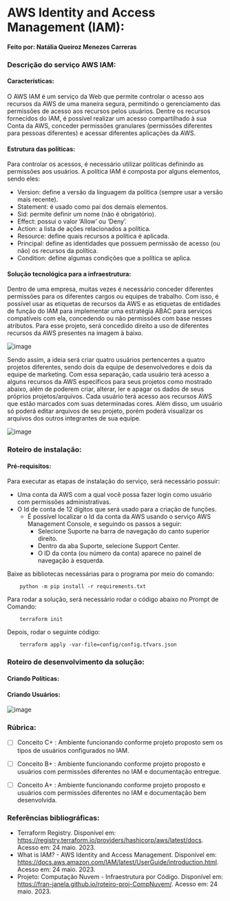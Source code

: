 # AWS Identity and Access Management (IAM):
#### Feito por: Natália Queiroz Menezes Carreras


### Descrição do serviço AWS IAM:
#### Características:
O AWS IAM é um serviço da Web que permite controlar o acesso aos recursos da AWS de uma maneira segura, permitindo o gerenciamento das permissões de acesso aos recursos pelos usuários. Dentre os recursos fornecidos do IAM, é possível realizar um acesso compartilhado à sua Conta da AWS, conceder permissões granulares (permissões diferentes para pessoas diferentes) e acessar diferentes aplicações da AWS.
#### Estrutura das políticas:
Para controlar os acessos, é necessário utilizar políticas definindo as permissões aos usuários. A política IAM é composta por alguns elementos, sendo eles:
- Version: define a versão da linguagem da política (sempre usar a versão mais recente).
- Statement: é usado como pai dos demais elementos. 
 - Sid: permite definir um nome (não é obrigatório).
 - Effect: possui o valor ‘Allow’ ou ‘Deny’.
 - Action: a lista de ações relacionados a política.
 - Resource: define quais recursos a política é aplicada.
 - Principal: define as identidades que possuem permissão de acesso (ou não) os recursos da política. 
 - Condition: define algumas condições que a política se aplica. 

#### Solução tecnológica para a infraestrutura:
Dentro de uma empresa, muitas vezes é necessário conceder diferentes permissões para os diferentes cargos ou equipes de trabalho. Com isso, é possível usar as etiquetas de recursos da AWS e as etiquetas de entidades de função do IAM para implementar uma estratégia ABAC para serviços compatíveis com ela, concedendo ou não permissões com base nesses atributos. Para esse projeto, será concedido direito a uso de diferentes recursos da AWS presentes na imagem à baixo.

![image](https://github.com/nataliaqmc/Cloud-AWS-IAM/assets/62567966/7a3de254-5cc9-4c91-aae9-5b55c66d2065)

Sendo assim, a ideia será criar quatro usuários pertencentes a quatro projetos diferentes, sendo dois da equipe de desenvolvedores e dois da equipe de marketing. Com essa separação, cada usuário terá acesso a alguns recursos da AWS específicos para seus projetos como mostrado abaixo, além de poderem criar, alterar, ler e apagar os dados de seus próprios projetos/arquivos. Cada usuário terá acesso aos recursos AWS que estão marcados com suas determinadas cores. Além disso, um usuário só poderá editar arquivos de seu projeto, porém poderá visualizar os arquivos dos outros integrantes de sua equipe.

![image](https://github.com/nataliaqmc/Cloud-AWS-IAM/assets/62567966/eb49012a-4f1e-48df-8768-108d38f493dd)
</details>

### Roteiro de instalação:
    
#### Pré-requisitos:
Para executar as etapas de instalação do serviço, será necessário possuir:
- Uma conta da AWS com a qual você possa fazer login como usuário com permissões administrativas.
- O Id de conta de 12 dígitos que será usado para a criação de funções.
    - É possível localizar o Id da conta da AWS usando o serviço AWS Management Console, e seguindo os passos a seguir:
        - Selecione Suporte na barra de navegação do canto superior direito.
        - Dentro da aba Suporte, selecione Support Center.
        - O ID da conta (ou número da conta) aparece no painel de navegação à esquerda. 

Baixe as bibliotecas necessárias para o programa por meio do comando:
```
    python -m pip install -r requirements.txt
```
Para rodar a solução, será necessário rodar o código abaixo no Prompt de Comando:
```
    terraform init
```
Depois, rodar o seguinte código:
```
    terraform apply -var-file=config/config.tfvars.json
```
    


### Roteiro de desenvolvimento da solução:
#### Criando Políticas:
#### Criando Usuários:
![image](https://github.com/nataliaqmc/Cloud-AWS-IAM/assets/62567966/235f0b0b-e47c-40f3-9316-391ea1d85f0f)

### Rúbrica:

- [ ] Conceito C+ : Ambiente funcionando conforme projeto proposto sem os tipos de usuários configurados no IAM.

- [ ] Conceito B+ : Ambiente funcionando conforme projeto proposto e usuários com permissões diferentes no IAM e documentação entregue.

- [ ] Conceito A+ :  Ambiente funcionando conforme projeto proposto e usuários com permissões diferentes no IAM e documentação bem desenvolvida.

### Referências bibliográficas:
 - Terraform Registry. Disponível em: https://registry.terraform.io/providers/hashicorp/aws/latest/docs. Acesso em: 24 maio. 2023.
 - What is IAM? - AWS Identity and Access Management. Disponível em: https://docs.aws.amazon.com/IAM/latest/UserGuide/introduction.html. Acesso em: 24 maio. 2023.
 - Projeto: Computação Nuvem - Infraestrutura por Código. Disponível em: <https://fran-janela.github.io/roteiro-proj-CompNuvem/>. Acesso em: 24 maio. 2023.

‌

‌

‌
